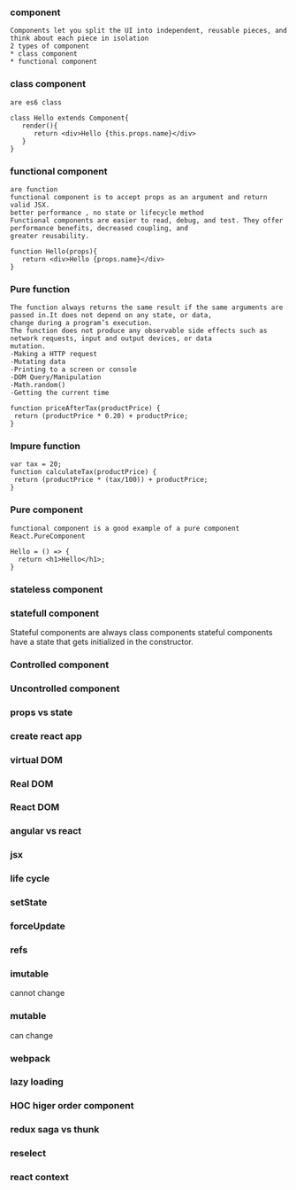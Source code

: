 ### component
    Components let you split the UI into independent, reusable pieces, and think about each piece in isolation
    2 types of component
    * class component
    * functional component

### class component
    are es6 class
```
class Hello extends Component{
   render(){
      return <div>Hello {this.props.name}</div>
   }
}
```
### functional component
    are function
    functional component is to accept props as an argument and return valid JSX.
    better performance , no state or lifecycle method
    Functional components are easier to read, debug, and test. They offer performance benefits, decreased coupling, and
    greater reusability.

```
function Hello(props){
   return <div>Hello {props.name}</div>
}
```

### Pure function
    The function always returns the same result if the same arguments are passed in.It does not depend on any state, or data,
    change during a program’s execution.
    The function does not produce any observable side effects such as network requests, input and output devices, or data 
    mutation.
    -Making a HTTP request
    -Mutating data
    -Printing to a screen or console
    -DOM Query/Manipulation
    -Math.random()
    -Getting the current time

```
function priceAfterTax(productPrice) {
 return (productPrice * 0.20) + productPrice;
}
```
### Impure function

```
var tax = 20;
function calculateTax(productPrice) {
 return (productPrice * (tax/100)) + productPrice; 
}
```

### Pure component
    functional component is a good example of a pure component
    React.PureComponent
```
Hello = () => {
  return <h1>Hello</h1>;
}
```
### stateless component

### statefull component
Stateful components are always class components
stateful components have a state that gets initialized in the constructor.


### Controlled component

### Uncontrolled component

### props vs state

### create react app

### virtual DOM

### Real DOM

### React DOM

### angular vs react

### jsx

### life cycle

### setState

### forceUpdate

### refs

### imutable 

cannot change

### mutable 

can change

### webpack

### lazy loading

### HOC higer order component

### redux saga vs thunk

### reselect

### react context